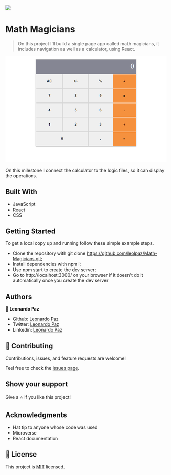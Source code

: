 ![](https://img.shields.io/badge/Microverse-blueviolet)

# Math Magicians

> On this project I'll build a single page app called math magicians, it includes navigation as well as a calculator, using React.

![screenshot](./app_screenshot.png)

On this milestone I connect the calculator to the logic files, so it can display the operations.

## Built With

- JavaScript
- React
- CSS


## Getting Started


To get a local copy up and running follow these simple example steps.

- Clone the repository with git clone https://github.com/leolpaz/Math-Magicians.git;
- Install dependencies with npm i;
- Use npm start to create the dev server;
- Go to http://localhost:3000/ on your browser if it doesn't do it automatically once you create the dev server



## Authors

👤 **Leonardo Paz**

- Github: [Leonardo Paz](https://github.com/leolpaz)
- Twitter: [Leonardo Paz](https://twitter.com/leonardolpaz95)
- Linkedin: [Leonardo Paz](https://www.linkedin.com/in/leonardo-paz-a925611b5/)

## 🤝 Contributing

Contributions, issues, and feature requests are welcome!

Feel free to check the [issues page](../../issues/).

## Show your support

Give a ⭐️ if you like this project!

## Acknowledgments

- Hat tip to anyone whose code was used
- Microverse
- React documentation

## 📝 License

This project is [MIT](./MIT.md) licensed.
